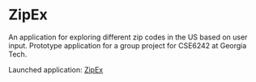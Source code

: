 # ZipEx

An application for exploring different zip codes in the US based on user input. Prototype application for a group project for CSE6242 at Georgia Tech.

Launched application: <a target='_blank' rel="noopener noreferrer" href='//eboldt.shinyapps.io/map_app/'>ZipEx</a>
